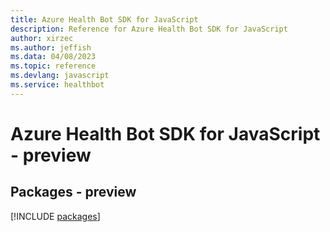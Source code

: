 ```yaml
---
title: Azure Health Bot SDK for JavaScript
description: Reference for Azure Health Bot SDK for JavaScript
author: xirzec
ms.author: jeffish
ms.data: 04/08/2023
ms.topic: reference
ms.devlang: javascript
ms.service: healthbot
---
```

# Azure Health Bot SDK for JavaScript - preview
## Packages - preview
[!INCLUDE [packages](health-bot-index.md)]